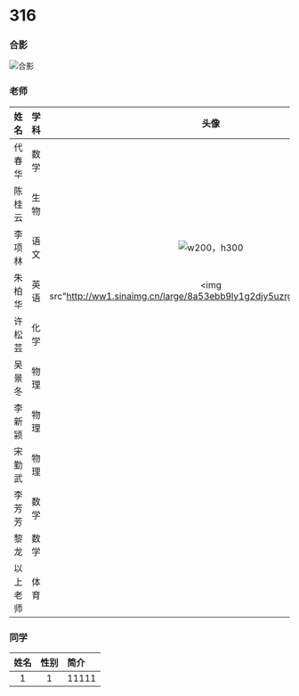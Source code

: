 # 316
### 合影
![合影](https://ss1.bdstatic.com/70cFuXSh_Q1YnxGkpoWK1HF6hhy/it/u=4136022183,930768162&fm=26&gp=0.jpg)
### 老师

| 姓名      |学科 |头像| 简介  |
|:--------:|:--------:|:---:|:---:|
| 代春华  | 数学 |   |班主任  |
| 陈桂云     |   生物 | |   |
| 李项林      |    语文 |![w200，h300](http://ww1.sinaimg.cn/large/8a53ebb9ly1g2djy5uzrgj213z1gqqjp.jpg)|   |
| 朱柏华      |    英语 |<img src"http://ww1.sinaimg.cn/large/8a53ebb9ly1g2djy5uzrgj213z1gqqjp.jpg">|  |
| 许松芸      |    化学 | |  |
| 吴景冬      |    物理 | |  |
| 李新颍      |    物理 | |  |
| 宋勤武      |    物理 |  | |
| 李芳芳      |    数学 | |  |
| 黎龙      |    数学 |   |
| 以上老师      |   体育 |   |

### 同学

| 姓名 | 性别 | 简介 |
| :---:| :---:| :--- |
| 1 | 1 | 11111|



